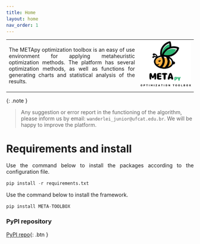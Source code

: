 ```yaml
---
title: Home
layout: home
nav_order: 1
---
```


<table>
  <tr>
    <td style="width:70%;"><p align="justify">The METApy optimization toolbox is an easy of use environment for applying metaheuristic optimization methods. The platform has several optimization methods, as well as functions for generating charts and statistical analysis of the results.</p></td>
    <td style="width:30%;"><img src="assets/images/logo.png"/></td>  
  </tr>
</table>  

{: .note }
> Any suggestion or error report in the functioning of the algorithm, please inform us by email: `wanderlei_junior@ufcat.edu.br`. We will be happy to improve the platform.

<h1>Requirements and install</h1>

<p align = "justify">
Use the command below to install the packages according to the configuration file.
</p>

```python
pip install -r requirements.txt
```

<p align = "justify">
Use the command below to install the framework.
</p>

```python
pip install META-TOOLBOX
```
<h3>PyPI repository</h3>

[PyPI repo](https://pypi.org/project/META-TOOLBOX/2023.1/#description){: .btn }

<!--
<h1>Developers</h1>

<p align="justify">See <a href="https://wmpjrufg.github.io/METAPY/001-VERSION.html" target="_blank">development team</a>.</p>   

<h1>Index</h1>

<dl>
  <dt>Quick start</dt>
    <dd><a href="https://wmpjrufg.github.io/METAPY/001-VERSION.html" target="_blank">Versions</a></dd>
    <dd><a href="https://wmpjrufg.github.io/METAPY/002-QUICK.html" target="_blank">Guide</a></dd>
  <dt>Deterministic Algorithms</dt>
    <dd><a href="https://wmpjrufg.github.io/METAPY/009-FIBONACCI.html" target="_blank">Fibonacci</a></dd>  
  <dt>Heuristic Algorithms</dt>
    <dd><a href="https://wmpjrufg.github.io/METAPY/003-HC.html" target="_blank">Hill Climbing</a></dd>
    <dd><a href="https://wmpjrufg.github.io/METAPY/004-SA.html" target="_blank">Simulated Annealing</a></dd>
    <dd><a href="https://wmpjrufg.github.io/METAPY/005-FA.html" target="_blank">Firefly algorithm</a></dd>
    <dd><a href="https://wmpjrufg.github.io/METAPY/006-PSO.html" target="_blank">Particle Swarm algorithm</a></dd>    
  <dt>Learning</dt>
    <dd><a href="https://wmpjrufg.github.io/METAPY/008-BENCHMARKS.html" target="_blank">Benchmarks and other functions</a></dd>
    <dd><a href="https://wmpjrufg.github.io/METAPY/007-KNAPSACK.html" target="_blank">Knapsack problem</a></dd>
</dl>




1.0 - Installation  
1.1 - [How to install](https://wmpjrufg.github.io/META_TOOLBOX/CAP_1-1.html)  
2.0 - Meta Optimization Toolbox   
2.1 - [How to use](https://wmpjrufg.github.io/META_TOOLBOX/CAP_2-1.html)  
3.0 - Optimization methods  
3.1 - [Simulated Annealing](https://wmpjrufg.github.io/META_TOOLBOX/CAP_3-1.html)  
3.0 - Optimization methods  
3.1 - [Simulated Annealing](https://wmpjrufg.github.io/META_TOOLBOX/CAP_3-1.html)
-->  

<!--
<dt>Common Library</dt>
<dd><a href="https://wmpjrufg.github.io/META_TOOLBOX/CO.html" target="_blank">Common Library</a></dd>
--> 



